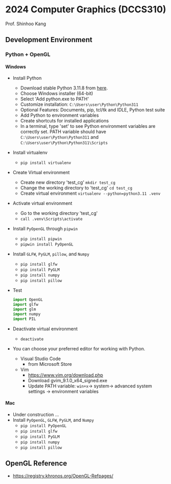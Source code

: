 # 2024 Computer Graphics (DCCS310)

Prof. Shinhoo Kang

## Development Environment

### Python + OpenGL 

#### Windows

* Install Python
  - Download stable Python 3.11.8 from [here](https://www.python.org/downloads/windows/).
  - Choose Windows installer (64-bit)
  - Select 'Add python.exe to PATH'
  - Customize installation: `C:\Users\user\Python\Python311`
  - Optional Features: Documents, pip, tcl/tk and IDLE, Python test suite
  - Add Python to environment variables
  - Create shortcuts for installed applications
  - In a terminal, type 'set' to see Python environment variables are correctly set. PATH variable should have `C:\Users\user\Python\Python311` and `C:\Users\user\Python\Python311\Scripts`

* Install virtualenv
  - ``` pip install virtualenv ```
  
* Create Virtual environment
  - Create new directory 'test_cg'
  ``` mkdir test_cg ```
  - Change the working directory to 'test_cg'
  ``` cd test_cg ``` 
  - Create virtual environment
  ``` virtualenv --python=python3.11 .venv ```

* Activate virtual environment
  - Go to the working directory 'test_cg'
  - ``` call .venv\Scripts\activate ``` 
  
* Install `PyOpenGL` through `pipwin`
  - ``` pip install pipwin ```
  - ``` pipwin install PyOpenGL ```

* Install `GLFW`, `PyGLM`, `pillow`, and `Numpy`
  - ``` pip install glfw ```
  - ``` pip install PyGLM ```
  - ``` pip install numpy ```
  - ``` pip install pillow ```

* Test 
  ```python
  import OpenGL
  import glfw
  import glm
  import numpy
  import PIL
  ```

* Deactivate virtual environment
  - ``` deactivate ```

* You can choose your preferred editor for working with Python.
  - Visual Studio Code 
    - from Microsoft Store 
  - Vim 
    - https://www.vim.org/download.php
    - Download gvim_9.1.0_x64_signed.exe 
    - Update PATH variable: `win+x`-> system-> advanced system settings -> environment variables

#### Mac 
* Under construction ...
* Install `PyOpenGL`, `GLFW`, `PyGLM`, and `Numpy`
  - ``` pip install PyOpenGL ```
  - ``` pip install glfw ```
  - ``` pip install PyGLM ```
  - ``` pip install numpy ```
  - ``` pip install pillow ```


## OpenGL Reference
* https://registry.khronos.org/OpenGL-Refpages/
